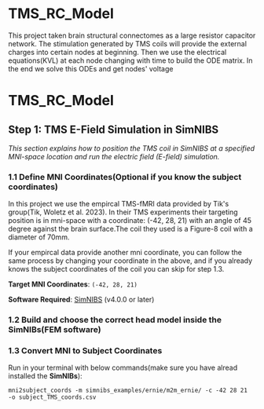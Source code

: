# TMS_RC_Model
This project taken brain structural connectomes as a large resistor capacitor network. The stimulation generated by TMS coils will provide the external charges into certain nodes at beginning. Then we use the electrical equations(KVL) at each node changing with time to build the ODE matrix. In the end we solve this ODEs and get nodes' voltage 

# TMS_RC_Model

## Step 1: TMS E-Field Simulation in SimNIBS

*This section explains how to position the TMS coil in SimNIBS at a specified MNI-space location and run the electric field (E-field) simulation.*

### 1.1 Define MNI Coordinates(Optional if you know the subject coordinates)
In this project we use the empircal TMS-fMRI data provided by Tik's group(Tik, Woletz et al. 2023). 
In their TMS experiments their targeting position is in mni-space with a coordinate: (-42, 28, 21) with an angle of 45 degree against the brain surface.The coil they used is a Figure-8 coil with a diameter of 70mm.


If your empircal data provide another mni coordinate, you can follow the same process by changing your coordinate in the above, and if you already knows the subject coordinates of the coil you can skip for step 1.3.


**Target MNI Coordinates**: `(-42, 28, 21)`


**Software Required**: [SimNIBS](https://simnibs.github.io/simnibs/) (v4.0.0 or later)


### 1.2 Build and choose the correct head model inside the SimNIBs(FEM software)


### 1.3 Convert MNI to Subject Coordinates
Run in your terminal with below commands(make sure you have alread installed the **SimNIBs**):
```shell
mni2subject_coords -m simnibs_examples/ernie/m2m_ernie/ -c -42 28 21  -o subject_TMS_coords.csv

